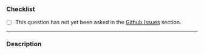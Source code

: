 ### Checklist

- [ ] This question has not yet been asked in the [Github Issues](https://github.com/cppbits/Core/issues) section.

----------

### Description
<!--
Ask your question.
-->

